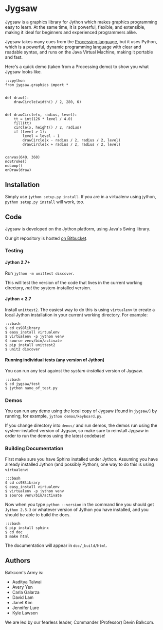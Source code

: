 # Jygsaw
Jygsaw is a graphics library for Jython which makes graphics programming easy to learn. At the same time, it is powerful, flexible, and extensible, making it ideal for beginners and experienced programmers alike.

Jygsaw takes many cues from the [Processing language](http://processing.org), but it uses Python, which is a powerful, dynamic programming language with clear and readable syntax, and runs on the Java Virtual Machine, making it portable and fast.

Here's a quick demo (taken from a Processing demo) to show you what Jygsaw looks like.


```
:::python
from jygsaw.graphics import *


def draw():
    drawCircle(width() / 2, 280, 6)


def drawCircle(x, radius, level):
    tt = int(126 * level / 4.0)
    fill(tt)
    circle(x, height() / 2, radius)
    if (level > 1):
        level = level - 1
        drawCircle(x - radius / 2, radius / 2, level)
        drawCircle(x + radius / 2, radius / 2, level)


canvas(640, 360)
noStroke()
noLoop()
onDraw(draw)
```

## Installation
Simply use `jython setup.py install`. If you are in a virtualenv using jython, `python setup.py install` will work, too.

## Code
Jygsaw is developed on the Jython platform, using Java's Swing library.

Our git repository is hosted [on Bitbucket](https://bitbucket.org/haplesshero13/cs98library/).

### Testing
#### Jython 2.7+
Run `jython -m unittest discover`.

This will test the version of the code that lives in the current working directory, *not* the system-installed version.

#### Jython < 2.7
Install `unittest2`. The easiest way to do this is using `virtualenv` to create a local Jython installation in your current working directory. For example:

```
:::bash
$ cd cs98library
$ easy_install virtualenv
$ virtualenv -p jython venv
$ source venv/bin/activate
$ pip install unittest2
$ unit2 discover
```

#### Running individual tests (any version of Jython)
You can run any test against the *system-installed* version of Jygsaw.

```
:::bash
$ cd jygsaw/test
$ jython name_of_test.py
```

### Demos
You can run any demo using the local copy of Jygsaw (found in `jygsaw/`) by running, for example, `jython demos/keyboard.py`.

If you change directory into `demos/` and run demos, the demos run using the system-installed version of Jygsaw, so make sure to reinstall Jygsaw in order to run the demos using the latest codebase!

### Building Documentation
First make sure you have Sphinx installed under Jython. Assuming you have already installed Jython (and possibly Python), one way to do this is using `virtualenv`:

```
:::bash
$ cd cs98library
$ easy_install virtualenv
$ virtualenv -p jython venv
$ source venv/bin/activate
```

Now when you type `python --version` in the command line you should get `Jython 2.5.3` or whatever version of Jython you have installed, and you should be able to build the docs.

```
:::bash
$ pip install sphinx
$ cd doc
$ make html
```

The documentation will appear in `doc/_build/html`.

## Authors
Balkcom's Army is:

* Aaditya Talwai
* Avery Yen
* Carla Galarza
* David Lam
* Janet Kim
* Jennifer Lure
* Kyle Lawson

We are led by our fearless leader, Commander (Professor) Devin Balkcom.